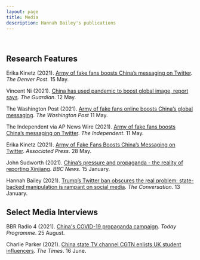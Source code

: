 ```yaml
---
layout: page
title: Media
description: Hannah Bailey's publications
---
```

<br/>

## Research Features

Erika Kinetz (2021). [Army of fake fans boosts China’s messaging on Twitter](https://www.denverpost.com/2021/05/15/fake-twitter-accounts-china/). *The Denver Post*. 15 May.

Vincent Ni (2021). [China has used pandemic to boost global image, report says](https://www.theguardian.com/world/2021/may/12/china-has-used-pandemic-to-boost-global-image-report-says). *The Guardian*. 12 May. 

The Washington Post (2021). [Army of fake fans online boosts China’s global messaging](https://www.washingtonpost.com/politics/army-of-fake-fans-online-boosts-chinas-global-messaging/2021/05/11/e92a9c06-b20e-11eb-bc96-fdf55de43bef_story.html). *The Washington Post* 11 May. 

The Independent via AP News Wire (2021). [Army of fake fans boosts China’s messaging on Twitter](https://www.independent.co.uk/news/world/europe/army-of-fake-fans-boosts-chinas-messaging-on-twitter-twitter-china-facebook-communist-party-liu-xiaoming-b1845288.html). *The Independent*. 11 May. 

Erika Kinetz (2021). [Army of Fake Fans Boosts China’s Messaging on Twitter](https://apnews.com/article/asia-pacific-china-europe-middle-east-government-and-politics-62b13895aa6665ae4d887dcc8d196dfc?utm_campaign=SocialFlow&ut). *Associated Press*. 28 May. 

John Sudworth (2021). [China’s pressure and propaganda - the reality of reporting Xinjiang](https://www.bbc.co.uk/news/world-asia-china-55666153). *BBC News*. 15 January. 

Hannah Bailey (2021). [Trump’s Twitter ban obscures the real problem: state-backed manipulation is rampant on social media](https://theconversation.com/trumps-twitter-ban-obscures-the-real-problem-state-backed-manipulation-is-rampant-on-social-media-153136). *The Conversation*. 13 January.


## Select Media Interviews

BBR Radio 4 (2021). [China's COVID-19 propaganda campaign](https://www.bbc.co.uk/sounds/play/m000z0c0). *Today Programme*. 25 August. 

Charlie Parker (2021). [China state TV channel CGTN enlists UK student influencers](https://www.thetimes.co.uk/article/china-state-tv-channel-cgtn-enlists-uk-student-influencers-dw9v5sbnc). *The Times*. 16 June. 

